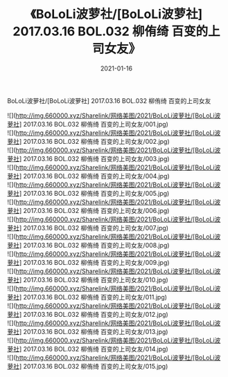 ﻿---
layout: post
title:  《BoLoLi波萝社/[BoLoLi波萝社] 2017.03.16 BOL.032 柳侑绮 百变的上司女友》
date:   2021-01-16
img: http://img.660000.xyz/Sharelink/网络美图/2021/BoLoLi波萝社/[BoLoLi波萝社] 2017.03.16 BOL.032 柳侑绮 百变的上司女友/000.jpg
categories: [美女, 清纯, 唯美]
---

BoLoLi波萝社/[BoLoLi波萝社] 2017.03.16 BOL.032 柳侑绮 百变的上司女友

 ![](http://img.660000.xyz/Sharelink/网络美图/2021/BoLoLi波萝社/[BoLoLi波萝社] 2017.03.16 BOL.032 柳侑绮 百变的上司女友/001.jpg) <br>![](http://img.660000.xyz/Sharelink/网络美图/2021/BoLoLi波萝社/[BoLoLi波萝社] 2017.03.16 BOL.032 柳侑绮 百变的上司女友/002.jpg) <br>![](http://img.660000.xyz/Sharelink/网络美图/2021/BoLoLi波萝社/[BoLoLi波萝社] 2017.03.16 BOL.032 柳侑绮 百变的上司女友/003.jpg) <br>![](http://img.660000.xyz/Sharelink/网络美图/2021/BoLoLi波萝社/[BoLoLi波萝社] 2017.03.16 BOL.032 柳侑绮 百变的上司女友/004.jpg) <br>![](http://img.660000.xyz/Sharelink/网络美图/2021/BoLoLi波萝社/[BoLoLi波萝社] 2017.03.16 BOL.032 柳侑绮 百变的上司女友/005.jpg) <br>![](http://img.660000.xyz/Sharelink/网络美图/2021/BoLoLi波萝社/[BoLoLi波萝社] 2017.03.16 BOL.032 柳侑绮 百变的上司女友/006.jpg) <br>![](http://img.660000.xyz/Sharelink/网络美图/2021/BoLoLi波萝社/[BoLoLi波萝社] 2017.03.16 BOL.032 柳侑绮 百变的上司女友/007.jpg) <br>![](http://img.660000.xyz/Sharelink/网络美图/2021/BoLoLi波萝社/[BoLoLi波萝社] 2017.03.16 BOL.032 柳侑绮 百变的上司女友/008.jpg) <br>![](http://img.660000.xyz/Sharelink/网络美图/2021/BoLoLi波萝社/[BoLoLi波萝社] 2017.03.16 BOL.032 柳侑绮 百变的上司女友/009.jpg) <br>![](http://img.660000.xyz/Sharelink/网络美图/2021/BoLoLi波萝社/[BoLoLi波萝社] 2017.03.16 BOL.032 柳侑绮 百变的上司女友/010.jpg) <br>![](http://img.660000.xyz/Sharelink/网络美图/2021/BoLoLi波萝社/[BoLoLi波萝社] 2017.03.16 BOL.032 柳侑绮 百变的上司女友/011.jpg) <br>![](http://img.660000.xyz/Sharelink/网络美图/2021/BoLoLi波萝社/[BoLoLi波萝社] 2017.03.16 BOL.032 柳侑绮 百变的上司女友/012.jpg) <br>![](http://img.660000.xyz/Sharelink/网络美图/2021/BoLoLi波萝社/[BoLoLi波萝社] 2017.03.16 BOL.032 柳侑绮 百变的上司女友/013.jpg) <br>![](http://img.660000.xyz/Sharelink/网络美图/2021/BoLoLi波萝社/[BoLoLi波萝社] 2017.03.16 BOL.032 柳侑绮 百变的上司女友/014.jpg) <br>![](http://img.660000.xyz/Sharelink/网络美图/2021/BoLoLi波萝社/[BoLoLi波萝社] 2017.03.16 BOL.032 柳侑绮 百变的上司女友/015.jpg) <br>